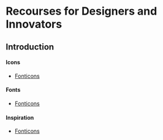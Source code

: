 <h1>Recourses for Designers and Innovators</h1>
<h2>Introduction</h2>
<p></p>

<h4>Icons</h4>
<ul>
<li><a href="https://fonticons.com/sets">Fonticons</a></li>
</ul>

<h4>Fonts</h4>
<ul>
<li><a href="https://fonticons.com/sets">Fonticons</a></li>
</ul>

<h4>Inspiration</h4>
<ul>
<li><a href="https://fonticons.com/sets">Fonticons</a></li>
</ul>


